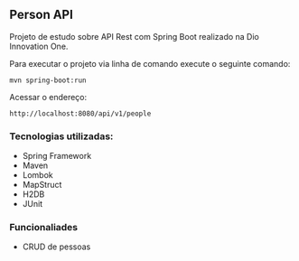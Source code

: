## Person API

Projeto de estudo sobre API Rest com Spring Boot realizado na Dio Innovation One.

Para executar o projeto via linha de comando execute o seguinte comando:

`mvn spring-boot:run`

Acessar o endereço:

`http://localhost:8080/api/v1/people`

### Tecnologias utilizadas:
- Spring Framework
- Maven
- Lombok
- MapStruct
- H2DB
- JUnit

### Funcionaliades
- CRUD de pessoas
